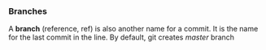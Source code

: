 ### Branches

A **branch** (reference, ref) is also another name for a commit. It is
the name for the last commit in the line. By default, git creates *master*
branch
